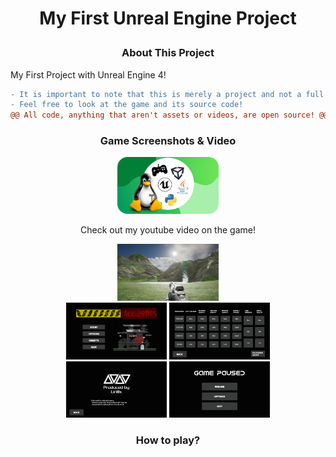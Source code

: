 # <p align="center"> My First Unreal Engine Project </p>

### <p align="center"> About This Project </p>

My First Project with Unreal Engine 4!

```diff
- It is important to note that this is merely a project and not a full game!
- Feel free to look at the game and its source code! 
@@ All code, anything that aren't assets or videos, are open source! @@
```

### <p align="center"> Game Screenshots & Video </p>

<p align="center"> 
<img src="https://github.com/Lin8x/unrealproject-firstproject/blob/main/readmeimages/YouTubeChannel.png?raw=true" alt="youtubechannel" width="32%" height="18%"></p>

<p align="center"> Check out my youtube video on the game!</p> <p align="center">

  <img src="https://github.com/Lin8x/unrealproject-firstproject/blob/main/readmeimages/Screenshot1.png?raw=true" alt="youtubechannel" width="32%" height="18%"> 
  
  <br>
  
  <img src="https://github.com/Lin8x/unrealproject-firstproject/blob/main/readmeimages/Screenshot2.png?raw=true" alt="youtubechannel" width="32%" height="18%"> 
  
  <img src="https://github.com/Lin8x/unrealproject-firstproject/blob/main/readmeimages/Screenshot3.png?raw=true" alt="youtubechannel" width="32%" height="18%"> 
  
  <br>
  
  <img src="https://github.com/Lin8x/unrealproject-firstproject/blob/main/readmeimages/Screenshot4.png?raw=true" alt="youtubechannel" width="32%" height="18%"> 
  
  <img src="https://github.com/Lin8x/unrealproject-firstproject/blob/main/readmeimages/Screenshot5.png?raw=true" alt="youtubechannel" width="32%" height="18%"> 
  
</p>

### <p align="center"> How to play? </p>

